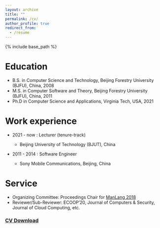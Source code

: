 ```yaml
---
layout: archive
title: ""
permalink: /cv/
author_profile: true
redirect_from:
  - /resume
---
```


{% include base_path %}

Education
======
* B.S. in Computer Science and Technology, Beijing Forestry University (BJFU), China, 2008
* M.S. in Computer Software and Theory,  Beijing Forestry University (BJFU), China, 2011
* Ph.D in Computer Science and Applications, Virginia Tech, USA, 2021

Work experience
======
* 2021 - now : Lecturer (tenure-track)
  * Beijing University of Technology (BJUT), China

* 2011 - 2014 : Software Engineer
  * Sony Mobile Communications, Beijing, China

Service
======
* Organizing Committee: Proceedings Chair for [ManLang 2018](https://ssw.jku.at/Services/conferences/manlang18/)
* Reviewer/Sub-Reviewer: ECOOP’20, Journal of Computers & Security, Journal of Cloud Computing, etc.

### [CV Download](http://ignorer001.github.io/yinl/files/yinliu_cv.pdf)
 
<!-- Skills
======
* Skill 1
* Skill 2
  * Sub-skill 2.1
  * Sub-skill 2.2
  * Sub-skill 2.3
* Skill 3 -->

<!-- Publications
======
  <ul>{% for post in site.publications %}
    {% include archive-single-cv.html %}
  {% endfor %}</ul> -->
  
<!-- Talks
======
  <ul>{% for post in site.talks %}
    {% include archive-single-talk-cv.html %}
  {% endfor %}</ul> -->
  
<!-- Teaching
======
  <ul>{% for post in site.teaching %}
    {% include archive-single-cv.html %}
  {% endfor %}</ul> -->
  
